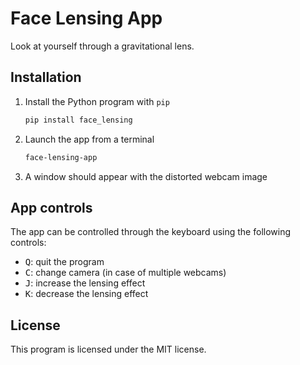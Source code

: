 Face Lensing App
================

Look at yourself through a gravitational lens. 

Installation
------------

1. Install the Python program with `pip`
    ```sh
    pip install face_lensing
    ```
2. Launch the app from a terminal
    ```sh
    face-lensing-app
    ```
3. A window should appear with the distorted webcam image


App controls
------------

The app can be controlled through the keyboard using the following controls:

- <kbd>Q</kbd>: quit the program
- <kbd>C</kbd>: change camera (in case of multiple webcams)
- <kbd>J</kbd>: increase the lensing effect
- <kbd>K</kbd>: decrease the lensing effect


License
-------

This program is licensed under the MIT license.
